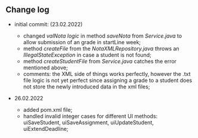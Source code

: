 ## Change log
- initial commit: (23.02.2022) 
    - changed *valNota logic* in method *saveNota* from *Service.java* to allow submission of an grade in startLine week;
    - method *createFile* from the *NotaXMLRepository.java* throws an *IllegalStateException* in case a student 
                    is not found;
    - method *createStudentFile* from *Service.java* catches the error mentioned above;
    - comments: the XML side of things works perfectly, however the .txt file logic is not yet perfect since
    assigning a grade to a student does not store the newly introduced data in the xml files;  

- 26.02.2022
    - added pom.xml file;
    - handled invalid integer cases for different UI methods: uiSaveStudent, uiSaveAssignment, uiUpdateStudent,
      uiExtendDeadline;
